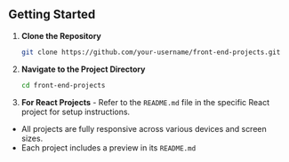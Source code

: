 
## Getting Started

1. **Clone the Repository**

    ```bash
    git clone https://github.com/your-username/front-end-projects.git

2. **Navigate to the Project Directory**

    ```bash
    cd front-end-projects

3. **For React Projects** - 
   Refer to the `README.md` file in the specific React project for setup instructions.




- All projects are fully responsive across various devices and screen sizes.
- Each project includes a preview in its `README.md`
